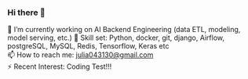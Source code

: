 ### Hi there 👋

<!--
**likelion-Jiyeong/likelion-Jiyeong** is a ✨ _special_ ✨ repository because its `README.md` (this file) appears on your GitHub profile.

Here are some ideas to get you started:

- 🔭 I’m currently working on ...
- 🌱 I’m currently learning ...
- 👯 I’m looking to collaborate on ...
- 🤔 I’m looking for help with ...
- 💬 Ask me about ...
- 📫 How to reach me: ...
- 😄 Pronouns: ...
- ⚡ Fun fact: ...
-->
🔭 I’m currently working on AI Backend Engineering (data ETL, modeling, model serving, etc.)
🌱 Skill set: Python, docker, git, django, Airflow, postgreSQL, MySQL, Redis, Tensorflow, Keras etc  
📫 How to reach me: julia043130@gmail.com  
⚡ Recent Interest: Coding Test!!!
